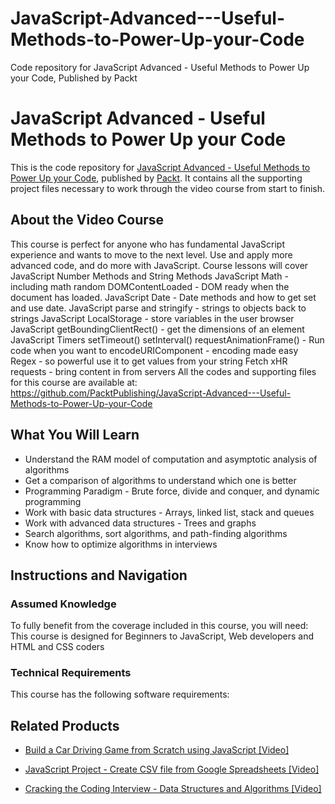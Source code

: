# JavaScript-Advanced---Useful-Methods-to-Power-Up-your-Code
Code repository for JavaScript Advanced - Useful Methods to Power Up your Code, Published by Packt
# JavaScript Advanced - Useful Methods to Power Up your Code
This is the code repository for [JavaScript Advanced - Useful Methods to Power Up your Code](https://www.packtpub.com/web-development/cracking-coding-interview-data-structures-and-algorithms-video?utm_source=github&utm_medium=repository&utm_campaign=9781838554071), published by [Packt](https://www.packtpub.com/?utm_source=github). It contains all the supporting project files necessary to work through the video course from start to finish.
## About the Video Course
This course is perfect for anyone who has fundamental JavaScript experience and wants to move to the next level. Use and apply more advanced code, and do more with JavaScript.
Course lessons will cover
JavaScript Number Methods and String Methods
JavaScript Math - including math random
DOMContentLoaded - DOM ready when the document has loaded.
JavaScript Date - Date methods and how to get set and use date.
JavaScript parse and stringify - strings to objects back to strings
JavaScript LocalStorage - store variables in the user browser
JavaScript getBoundingClientRect() - get the dimensions of an element
JavaScript Timers setTimeout() setInterval() requestAnimationFrame() - Run code when you want to
encodeURIComponent - encoding made easy
Regex - so powerful use it to get values from your string
Fetch xHR requests - bring content in from servers
All the codes and supporting files for this course are available at: https://github.com/PacktPublishing/JavaScript-Advanced---Useful-Methods-to-Power-Up-your-Code

<H2>What You Will Learn</H2>
<DIV class=book-info-will-learn-text>
<UL>
<LI>Understand the RAM model of computation and asymptotic analysis of algorithms 
<LI>Get a comparison of algorithms to understand which one is better 
<LI>Programming Paradigm - Brute force, divide and conquer, and dynamic programming 
<LI>Work with basic data structures - Arrays, linked list, stack and queues 
<LI>Work with advanced data structures - Trees and graphs 
<LI>Search algorithms, sort algorithms, and path-finding algorithms 
<LI>Know how to optimize algorithms in interviews </LI></UL></DIV>

## Instructions and Navigation
### Assumed Knowledge
To fully benefit from the coverage included in this course, you will need:<br/>
This course is designed for Beginners to JavaScript, Web developers and HTML and CSS coders
### Technical Requirements
This course has the following software requirements:<br/>
    

## Related Products
* [Build a Car Driving Game from Scratch using JavaScript [Video]](https://www.packtpub.com/web-development/cracking-coding-interview-data-structures-and-algorithms-video?utm_source=github&utm_medium=repository&utm_campaign=9781838554071)

* [JavaScript Project - Create CSV file from Google Spreadsheets [Video]](https://www.packtpub.com/web-development/cracking-coding-interview-data-structures-and-algorithms-video?utm_source=github&utm_medium=repository&utm_campaign=9781838554071)

* [Cracking the Coding Interview - Data Structures and Algorithms [Video]](https://www.packtpub.com/web-development/cracking-coding-interview-data-structures-and-algorithms-video?utm_source=github&utm_medium=repository&utm_campaign=9781838554071)

